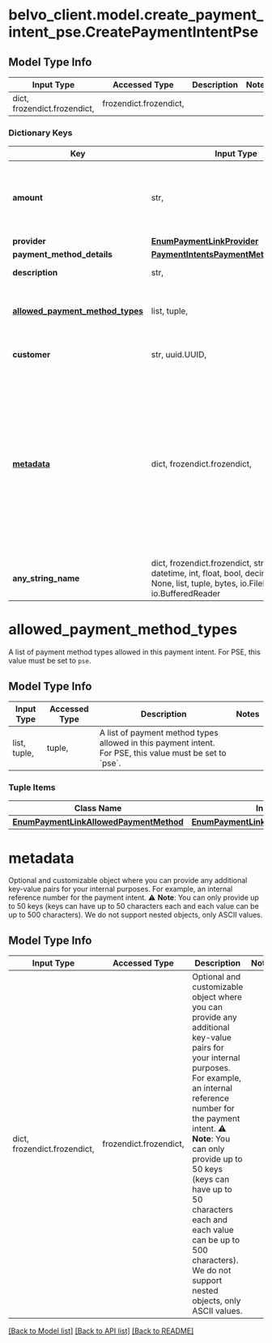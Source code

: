 # belvo_client.model.create_payment_intent_pse.CreatePaymentIntentPse

## Model Type Info
Input Type | Accessed Type | Description | Notes
------------ | ------------- | ------------- | -------------
dict, frozendict.frozendict,  | frozendict.frozendict,  |  | 

### Dictionary Keys
Key | Input Type | Accessed Type | Description | Notes
------------ | ------------- | ------------- | ------------- | -------------
**amount** | str,  | str,  | Amount to be paid by your customer.   For PSE, you can only send whole numbers (integers). For example: &#x60;\&quot;350000\&quot;&#x60;.  | 
**provider** | [**EnumPaymentLinkProvider**](EnumPaymentLinkProvider.md) | [**EnumPaymentLinkProvider**](EnumPaymentLinkProvider.md) |  | 
**payment_method_details** | [**PaymentIntentsPaymentMethodDetailsPse**](PaymentIntentsPaymentMethodDetailsPse.md) | [**PaymentIntentsPaymentMethodDetailsPse**](PaymentIntentsPaymentMethodDetailsPse.md) |  | 
**description** | str,  | str,  | The description of the payment.  | 
**[allowed_payment_method_types](#allowed_payment_method_types)** | list, tuple,  | tuple,  | A list of payment method types allowed in this payment intent. For PSE, this value must be set to &#x60;pse&#x60;. | 
**customer** | str, uuid.UUID,  | str,  | Belvo&#x27;s unique ID to reference the customer.  | value must be a uuid
**[metadata](#metadata)** | dict, frozendict.frozendict,  | frozendict.frozendict,  | Optional and customizable object where you can provide any additional key-value pairs for your internal purposes. For example, an internal reference number for the payment intent.  ⚠️ **Note**: You can only provide up to 50 keys (keys can have up to 50 characters each and each value can be up to 500 characters). We do not support nested objects, only ASCII values. | [optional] 
**any_string_name** | dict, frozendict.frozendict, str, date, datetime, int, float, bool, decimal.Decimal, None, list, tuple, bytes, io.FileIO, io.BufferedReader | frozendict.frozendict, str, BoolClass, decimal.Decimal, NoneClass, tuple, bytes, FileIO | any string name can be used but the value must be the correct type | [optional]

# allowed_payment_method_types

A list of payment method types allowed in this payment intent. For PSE, this value must be set to `pse`.

## Model Type Info
Input Type | Accessed Type | Description | Notes
------------ | ------------- | ------------- | -------------
list, tuple,  | tuple,  | A list of payment method types allowed in this payment intent. For PSE, this value must be set to &#x60;pse&#x60;. | 

### Tuple Items
Class Name | Input Type | Accessed Type | Description | Notes
------------- | ------------- | ------------- | ------------- | -------------
[**EnumPaymentLinkAllowedPaymentMethod**](EnumPaymentLinkAllowedPaymentMethod.md) | [**EnumPaymentLinkAllowedPaymentMethod**](EnumPaymentLinkAllowedPaymentMethod.md) | [**EnumPaymentLinkAllowedPaymentMethod**](EnumPaymentLinkAllowedPaymentMethod.md) |  | 

# metadata

Optional and customizable object where you can provide any additional key-value pairs for your internal purposes. For example, an internal reference number for the payment intent.  ⚠️ **Note**: You can only provide up to 50 keys (keys can have up to 50 characters each and each value can be up to 500 characters). We do not support nested objects, only ASCII values.

## Model Type Info
Input Type | Accessed Type | Description | Notes
------------ | ------------- | ------------- | -------------
dict, frozendict.frozendict,  | frozendict.frozendict,  | Optional and customizable object where you can provide any additional key-value pairs for your internal purposes. For example, an internal reference number for the payment intent.  ⚠️ **Note**: You can only provide up to 50 keys (keys can have up to 50 characters each and each value can be up to 500 characters). We do not support nested objects, only ASCII values. | 

[[Back to Model list]](../../README.md#documentation-for-models) [[Back to API list]](../../README.md#documentation-for-api-endpoints) [[Back to README]](../../README.md)

